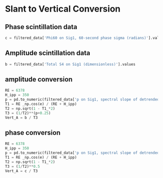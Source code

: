 # Slant to Vertical Conversion

## Phase scintillation data

```python
c = filtered_data['Phi60 on Sig1, 60-second phase sigma (radians)'].values
```

## Amplitude scintillation data

```python
b = filtered_data['Total S4 on Sig1 (dimensionless)'].values
```

## amplitude conversion

```python
RE = 6378
H_ipp = 350
p = pd.to_numeric(filtered_data['p on Sig1, spectral slope of detrended phase in the 0.1 to 25Hz range (dimensionless)'], errors='coerce').values
T1 = RE _np.cos(e) / (RE + H_ipp)
T2 = np.sqrt(1 - T1_*2)
T3 = (1/T2)**(p+0.25)
Vert_A = b / T3
```

## phase conversion

```python
RE = 6378
H_ipp = 350
p = pd.to_numeric(filtered_data['p on Sig1, spectral slope of detrended phase in the 0.1 to 25Hz range (dimensionless)'], errors='coerce').values
T1 = RE _np.cos(e) / (RE + H_ipp)
T2 = np.sqrt(1 - T1_*2)
T3 = (1/T2)**0.5
Vert_A = c / T3
```
